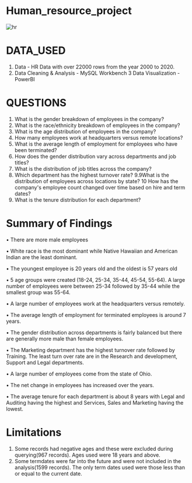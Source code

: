 # Human_resource_project
![hr](https://github.com/davido200/Human_resource_project/assets/70089562/29a7a812-8727-4637-927c-c00330ed93ad)

# DATA_USED

1. Data - HR Data with over 22000 rows from the year 2000 to 2020.
2. Data Cleaning & Analysis - MySQL Workbench
3 Data Visualization - PowerBI
# QUESTIONS

1. What is the gender breakdown of employees in the company?
2. What is the race/ethnicity breakdown of employees in the company?
3. What is the age distribution of employees in the company?
4. How many employees work at headquarters versus remote locations?
5. What is the average length of employment for employees who have been terminated?
6. How does the gender distribution vary across departments and job titles?
7. What is the distribution of job titles across the company?
8. Which department has the highest turnover rate?
9.9What is the distribution of employees across locations by state?
10 How has the company's employee count changed over time based on hire and term dates?
11. What is the tenure distribution for each department?

 # Summary of Findings
    
•	There are more male employees

•	White race is the most dominant while Native Hawaiian and American Indian are the least dominant.

•	The youngest employee is 20 years old and the oldest is 57 years old

•	5 age groups were created (18-24, 25-34, 35-44, 45-54, 55-64). A large number of employees were between 25-34 followed by 35-44 while 
    the smallest group was 55-64.
    
•	A large number of employees work at the headquarters versus remotely.

•	The average length of employment for terminated employees is around 7 years.

•	The gender distribution across departments is fairly balanced but there are generally more male than female employees.

•	The Marketing department has the highest turnover rate followed by Training. The least turn over rate are in the Research and 
    development, Support and Legal departments.
    
•	A large number of employees come from the state of Ohio.

•	The net change in employees has increased over the years.

•	The average tenure for each department is about 8 years with Legal and Auditing having the highest and Services, Sales and Marketing 
    having the lowest.
   
   # Limitations
1. Some records had negative ages and these were excluded during querying(967 records). Ages used were 18 years and above.
2. Some termdates were far into the future and were not included in the analysis(1599 records). The only term dates used were those less 
   than or equal to the current date.

